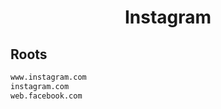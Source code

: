 


<h1 align="center">Instagram</h1>  


## Roots


```html
www.instagram.com
instagram.com
web.facebook.com
```  

<br>
